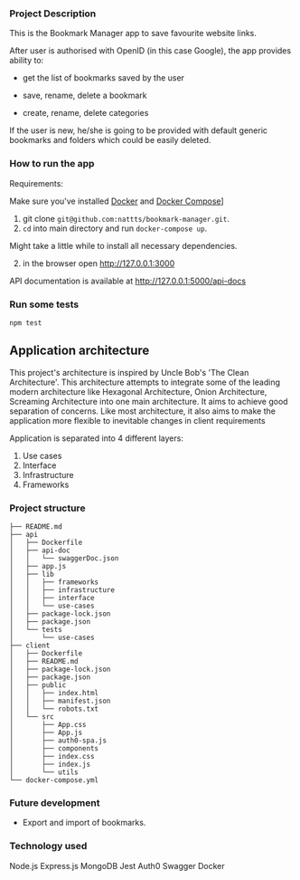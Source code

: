 ### Project Description


This is the Bookmark Manager app to save favourite website links.

After user is authorised with OpenID (in this case Google), the app provides ability to: 

- get the list of bookmarks saved by the user

- save, rename, delete a bookmark

- create, rename, delete categories

If the user is new, he/she is going to be provided with default generic bookmarks and folders which could be easily deleted.


### How to run the app


Requirements: 

Make sure you've installed [Docker](https://www.docker.com/) and [Docker Compose]([https://docs.docker.com/compose/)]

1. git clone `git@github.com:nattts/bookmark-manager.git`.
1. `cd` into main directory and run `docker-compose up`. 

Might take a little while to install all necessary dependencies.

2. in the browser open http://127.0.0.1:3000

API documentation is available at http://127.0.0.1:5000/api-docs



### Run some tests

`npm test`


## Application architecture


This project's architecture is inspired by Uncle Bob's 'The Clean Architecture'.
This architecture attempts to integrate some of the leading modern architecture like Hexagonal Architecture, Onion Architecture, Screaming Architecture into one main architecture. It aims to achieve good separation of concerns. Like most architecture, it also aims to make the application more flexible to inevitable changes in client requirements

Application is separated  into 4 different layers:
  1. Use cases
  2. Interface
  3. Infrastructure 
  4. Frameworks



### Project structure

```
├── README.md
├── api
│   ├── Dockerfile
│   ├── api-doc
│   │   └── swaggerDoc.json
│   ├── app.js
│   ├── lib
│   │   ├── frameworks
│   │   ├── infrastructure
│   │   ├── interface
│   │   └── use-cases
│   ├── package-lock.json
│   ├── package.json
│   └── tests
│       └── use-cases
├── client
│   ├── Dockerfile
│   ├── README.md
│   ├── package-lock.json
│   ├── package.json
│   ├── public
│   │   ├── index.html
│   │   ├── manifest.json
│   │   └── robots.txt
│   └── src
│       ├── App.css
│       ├── App.js
│       ├── auth0-spa.js
│       ├── components
│       ├── index.css
│       ├── index.js
│       └── utils
└── docker-compose.yml
```

### Future development

- Export and import of bookmarks.



### Technology used

Node.js
Express.js
MongoDB
Jest
Auth0
Swagger
Docker




